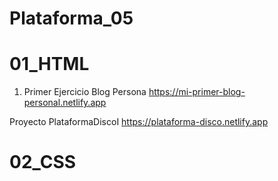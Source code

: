 # Plataforma_05

# 01_HTML

1. Primer Ejercicio Blog Persona
https://mi-primer-blog-personal.netlify.app

Proyecto PlataformaDiscoI
https://plataforma-disco.netlify.app

# 02_CSS
